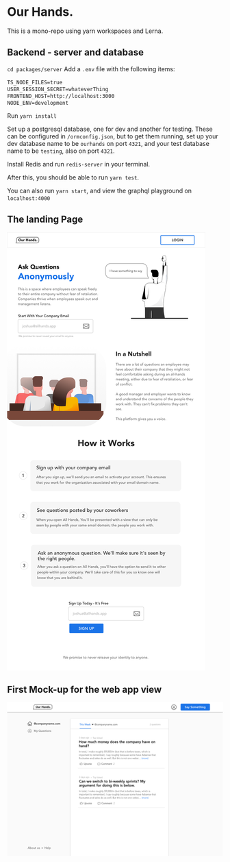 # Our Hands.

This is a mono-repo using yarn workspaces and Lerna.

## Backend - server and database

`cd packages/server`
Add a `.env` file with the following items:

```
TS_NODE_FILES=true
USER_SESSION_SECRET=whateverThing
FRONTEND_HOST=http://localhost:3000
NODE_ENV=development
```

Run `yarn install`

Set up a postgresql database, one for dev and another for testing. These can be configured in `/ormconfig.json`, but to get them running, set up your dev database name to be `ourhands` on port `4321`, and your test database name to be `testing`, also on port `4321`.

Install Redis and run `redis-server` in your terminal.

After this, you should be able to run `yarn test`.

You can also run `yarn start`, and view the graphql playground on `localhost:4000`

## The landing Page

![landing][landing]

## First Mock-up for the web app view

![app-view][app-view]

[landing]: resources/ourhands-landing.png?raw=true "Our Hands Landing"
[app-view]: resources/ourhands-app-view.png?raw=true "Our Hands App View"
